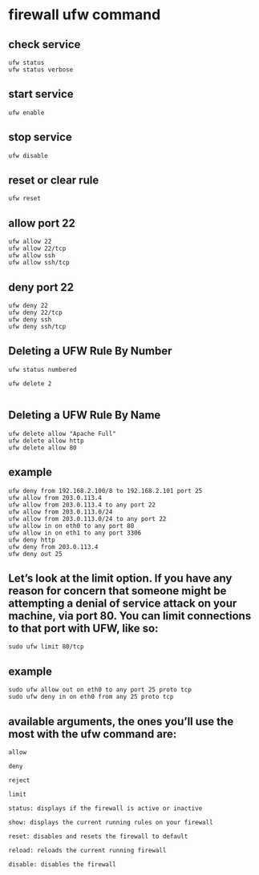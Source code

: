 # firewall ufw command

## check service 

````
ufw status
ufw status verbose
````

## start service 

````
ufw enable
````

## stop service 

````
ufw disable
````
## reset or clear rule

````
ufw reset
````

## allow port 22

````
ufw allow 22
ufw allow 22/tcp
ufw allow ssh
ufw allow ssh/tcp
````

## deny port 22

````
ufw deny 22
ufw deny 22/tcp
ufw deny ssh
ufw deny ssh/tcp
````

## Deleting a UFW Rule By Number

````
ufw status numbered

ufw delete 2


````

## Deleting a UFW Rule By Name

````
ufw delete allow "Apache Full"
ufw delete allow http
ufw delete allow 80
````


## example

````
ufw deny from 192.168.2.100/8 to 192.168.2.101 port 25
ufw allow from 203.0.113.4
ufw allow from 203.0.113.4 to any port 22
ufw allow from 203.0.113.0/24
ufw allow from 203.0.113.0/24 to any port 22
ufw allow in on eth0 to any port 80
ufw allow in on eth1 to any port 3306
ufw deny http
ufw deny from 203.0.113.4
ufw deny out 25

````

## Let’s look at the limit option. If you have any reason for concern that someone might be attempting a denial of service attack on your machine, via port 80. You can limit connections to that port with UFW, like so:

````
sudo ufw limit 80/tcp
````

## example

````
sudo ufw allow out on eth0 to any port 25 proto tcp
sudo ufw deny in on eth0 from any 25 proto tcp
````


## available arguments, the ones you’ll use the most with the ufw command are:

````
allow

deny

reject

limit

status: displays if the firewall is active or inactive

show: displays the current running rules on your firewall

reset: disables and resets the firewall to default

reload: reloads the current running firewall

disable: disables the firewall
````
